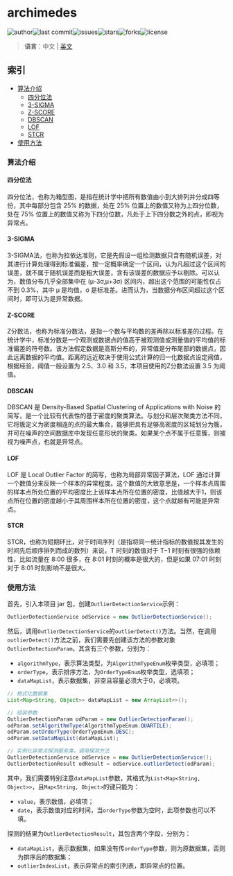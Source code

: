 # archimedes

![author](https://img.shields.io/badge/author-chariesgavin-blueviolet.svg)![last commit](https://img.shields.io/github/last-commit/guobinhit/archimedes.svg)![issues](https://img.shields.io/github/issues/guobinhit/archimedes.svg)![stars](https://img.shields.io/github/stars/guobinhit/archimedes.svg)![forks](	https://img.shields.io/github/forks/guobinhit/archimedes.svg)![license](https://img.shields.io/github/license/guobinhit/archimedes.svg)

> **语言**：中文 | [英文](https://github.com/guobinhit/archimedes/blob/master/README_ENGLISH.md)

## 索引

- [算法介绍](#算法介绍)
  - [四分位法](#四分位法)
  - [3-SIGMA](#3-SIGMA)
  - [Z-SCORE](#Z-SCORE)
  - [DBSCAN](#DBSCAN)
  - [LOF](#LOF)
  - [STCR](#STCR)
- [使用方法](#使用方法)

### 算法介绍

#### 四分位法

四分位法，也称为箱型图，是指在统计学中把所有数值由小到大排列并分成四等份，其中每部分包含 25% 的数据，处在 25% 位置上的数值又称为上四分位数，处在 75% 位置上的数值又称为下四分位数，凡处于上下四分数之外的点，即视为异常点。

#### 3-SIGMA

3-SIGMA法，也称为拉依达准则，它是先假设一组检测数据只含有随机误差，对其进行计算处理得到标准偏差，按一定概率确定一个区间，认为凡超过这个区间的误差，就不属于随机误差而是粗大误差，含有该误差的数据应予以剔除。可以认为，数值分布几乎全部集中在 (μ-3σ,μ+3σ) 区间内，超出这个范围的可能性仅占不到 0.3%，其中 μ 是均值，σ 是标准差。进而认为，当数据分布区间超过这个区间时，即可认为是异常数据。

#### Z-SCORE

Z分数法，也称为标准分数法，是指一个数与平均数的差再除以标准差的过程。在统计学中，标准分数是一个观测或数据点的值高于被观测值或测量值的平均值的标准偏差的符号数。该方法假定数据是高斯分布的，异常值是分布尾部的数据点，因此远离数据的平均值。距离的远近取决于使用公式计算的归一化数据点设定阈值，根据经验，阈值一般设置为 2.5、3.0 和 3.5，本项目使用的Z分数法设置 3.5 为阈值。

#### DBSCAN

DBSCAN 是 Density-Based Spatial Clustering of Applications with Noise 的简写，是一个比较有代表性的基于密度的聚类算法。与划分和层次聚类方法不同，它将簇定义为密度相连的点的最大集合，能够把具有足够高密度的区域划分为簇，并可在噪声的空间数据库中发现任意形状的聚类。如果某个点不属于任意簇，则被视为噪声点，也就是异常点。

#### LOF

LOF 是 Local Outlier Factor 的简写，也称为局部异常因子算法，LOF 通过计算一个数值分来反映一个样本的异常程度。这个数值的大致意思是，一个样本点周围的样本点所处位置的平均密度比上该样本点所在位置的密度，比值越大于1，则该点所在位置的密度越小于其周围样本所在位置的密度，这个点就越有可能是异常点。

#### STCR

STCR，也称为短期环比，对于时间序列（是指将同一统计指标的数值按其发生的时间先后顺序排列而成的数列）来说，T 时刻的数值对于 T−1 时刻有很强的依赖性，比如流量在 8:00 很多，在 8:01 时刻的概率是很大的，但是如果 07:01 时刻对于 8:01 时刻影响不是很大。

### 使用方法

首先，引入本项目 jar 包，创建`OutlierDetectionService`示例：

```java
OutlierDetectionService odService = new OutlierDetectionService();
```

然后，调用`OutlierDetectionService`的`outlierDetect()`方法。当然，在调用`outlierDetect()`方法之前，我们需要先创建该方法的参数对象`OutlierDetectionParam`，其含有三个参数，分别为：

- `algorithmType`，表示算法类型，为`AlgorithmTypeEnum`枚举类型，必填项；
- `orderType`，表示排序方法，为`OrderTypeEnum`枚举类型，选填项；
- `dataMapList`，表示数据集，非空且容量必须大于0，必填项。

```java
// 格式化数据集
List<Map<String, Object>> dataMapList = new ArrayList<>();

// 组装参数
OutlierDetectionParam odParam = new OutlierDetectionParam();
odParam.setAlgorithmType(AlgorithmTypeEnum.QUARTILE);
odParam.setOrderType(OrderTypeEnum.DESC);
odParam.setDataMapList(dataMapList);

// 实例化异常点探测服务类，调用探测方法
OutlierDetectionService odService = new OutlierDetectionService();
OutlierDetectionResult odResult = odService.outlierDetect(odParam);
```

其中，我们需要特别注意`dataMapList`参数，其格式为`List<Map<String, Object>>`，且`Map<String, Object>`的键只能为：

- `value`，表示数值，必填项；
- `date`，表示数值对应的时间，当`orderType`参数为空时，此项参数也可以不填。

探测的结果为`OutlierDetectionResult`，其包含两个字段，分别为：

- `dataMapList`，表示数据集，如果没有传`orderType`参数，则为原数据集，否则为排序后的数据集；
- `outlierIndexList`，表示异常点的索引列表，即异常点的位置。